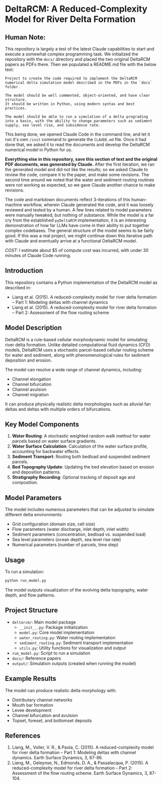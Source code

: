 # DeltaRCM: A Reduced-Complexity Model for River Delta Formation

## Human Note:

This repository is largely a test of the latest Claude capabilities to start and execute a somewhat complex programming task.
We initialized the repository with the `docs/` directory and placed the two original DeltaRCM papers as PDFs there.
Then we populated a README.md file with the below text:

```
Project to create the code required to implement the DeltaRCM numerical delta simulation model described in the PDFs in the `docs` folder.

The model should be well commented, object-oriented, and have clear structure.
It should be written in Python, using modern syntax and best practices.

The model should be able to run a simulation of a delta prograding into a basin, with the ability to change parameters such as sediment supply, sea level rise, and subsidence rate.
```

This being done, we opened Claude Code in the command line, and let it run it's own `/init` command to generate the `CLAUDE.md` file.
Once it had done that, we asked it to read the documents and develop the DeltaRCM numerical model in Python for us.

**Everything else in this repository, save this section of text and the original PDF documents, was generated by Claude.**
After the first iteration, we ran the generated model and did not like the results; so we asked Claude to review the code, compare it to the paper, and make some revisions.
The second time around we noted that the water and sediment routing routines were not working as expected, so we gave Claude another chance to make revisions.

The code and markdown documents reflect 3-iterations of this human-machine workflow, wherein Claude generated the code, and it was loosely reviewed and tested by a human.
A few lines related to model parameters were manually tweaked, but nothing of substance.
While the model is a far cry from the established `pyDeltaRCM` implementation, it is an interesting demonstration of how far LLMs have come in their ability to put together complex codebases.
The general structure of the model seems to be fairly good.
If this was a real project, we might continue down this iterative path with Claude and eventually arrive at a functional DeltaRCM model.

*COST:* I estimate about $5 of compute cost was incurred, with under 30 minutes of Claude Code running.


## Introduction

This repository contains a Python implementation of the DeltaRCM model as described in:

- Liang et al. (2015). A reduced-complexity model for river delta formation – Part 1: Modeling deltas with channel dynamics
- Liang et al. (2015). A reduced-complexity model for river delta formation – Part 2: Assessment of the flow routing scheme

## Model Description

DeltaRCM is a rule-based cellular morphodynamic model for simulating river delta formation. Unlike detailed computational fluid dynamics (CFD) models, DeltaRCM uses a stochastic parcel-based cellular routing scheme for water and sediment, along with phenomenological rules for sediment deposition and erosion.

The model can resolve a wide range of channel dynamics, including:
- Channel elongation
- Channel bifurcation
- Channel avulsion
- Channel migration

It can produce physically realistic delta morphologies such as alluvial fan deltas and deltas with multiple orders of bifurcations.

## Key Model Components

1. **Water Routing**: A stochastic weighted random walk method for water parcels based on water surface gradients.
2. **Water Surface Calculation**: Calculation of the water surface profile, accounting for backwater effects.
3. **Sediment Transport**: Routing both bedload and suspended sediment parcels.
4. **Bed Topography Update**: Updating the bed elevation based on erosion and deposition patterns.
5. **Stratigraphy Recording**: Optional tracking of deposit age and composition.

## Model Parameters

The model includes numerous parameters that can be adjusted to simulate different delta environments:

- Grid configuration (domain size, cell size)
- Flow parameters (water discharge, inlet depth, inlet width)
- Sediment parameters (concentration, bedload vs. suspended load)
- Sea level parameters (ocean depth, sea level rise rate)
- Numerical parameters (number of parcels, time step)

## Usage

To run a simulation:

```bash
python run_model.py
```

The model outputs visualization of the evolving delta topography, water depth, and flow patterns.

## Project Structure

- `deltarcm/`: Main model package
  - `__init__.py`: Package initialization
  - `model.py`: Core model implementation
  - `water_routing.py`: Water routing implementation
  - `sediment_routing.py`: Sediment transport implementation
  - `utils.py`: Utility functions for visualization and output
- `run_model.py`: Script to run a simulation
- `docs/`: Reference papers
- `output/`: Simulation outputs (created when running the model)

## Example Results

The model can produce realistic delta morphology with:
- Distributary channel networks
- Mouth bar formation
- Levee development
- Channel bifurcation and avulsion
- Topset, foreset, and bottomset deposits

## References

1. Liang, M., Voller, V. R., & Paola, C. (2015). A reduced-complexity model for river delta formation – Part 1: Modeling deltas with channel dynamics. Earth Surface Dynamics, 3, 67-86.
2. Liang, M., Geleynse, N., Edmonds, D. A., & Passalacqua, P. (2015). A reduced-complexity model for river delta formation – Part 2: Assessment of the flow routing scheme. Earth Surface Dynamics, 3, 87-104.
